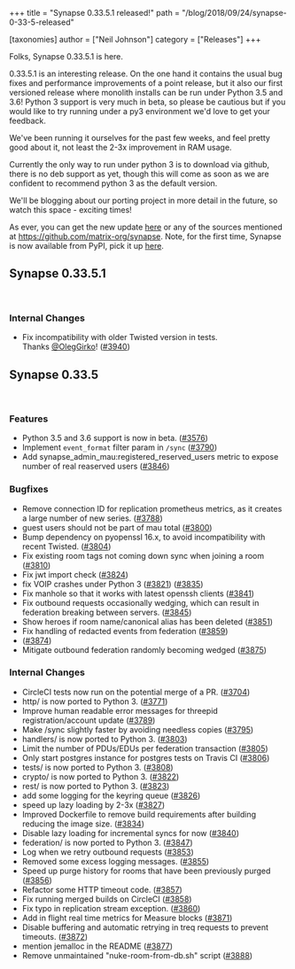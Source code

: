 +++
title = "Synapse 0.33.5.1 released!"
path = "/blog/2018/09/24/synapse-0-33-5-released"

[taxonomies]
author = ["Neil Johnson"]
category = ["Releases"]
+++

Folks, Synapse 0.33.5.1 is here.

0.33.5.1 is an interesting release. On the one hand it contains the usual bug fixes and performance improvements of a point release, but it also our first versioned release where monolith installs can be run under Python 3.5 and 3.6! Python 3 support is very much in beta, so please be cautious but if you would like to try running under a py3 environment we'd love to get your feedback.

We've been running it ourselves for the past few weeks, and feel pretty good about it, not least the 2-3x improvement in RAM usage.

Currently the only way to run under python 3 is to download via github, there is no deb support as yet, though this will come as soon as we are confident to recommend python 3 as the default version.

We'll be blogging about our porting project in more detail in the future, so watch this space - exciting times!

As ever, you can get the new update <a href="https://github.com/matrix-org/synapse/releases/tag/v0.33.5.1">here</a> or any of the sources mentioned at <a href="https://github.com/matrix-org/synapse">https://github.com/matrix-org/synapse</a>. Note, for the first time, Synapse is now available from PyPI, pick it up <a href="https://pypi.org/project/matrix-synapse/">here</a>.
<h3></h3>
<h2>Synapse 0.33.5.1</h2>
&nbsp;
<h3>Internal Changes</h3>
<ul>
 	<li>Fix incompatibility with older Twisted version in tests. Thanks <a class="user-mention" href="https://github.com/OlegGirko" data-hovercard-user-id="6013515" data-octo-click="hovercard-link-click" data-octo-dimensions="link_type:self" aria-describedby="hovercard-aria-description">@OlegGirko</a>! (<a href="https://github.com/matrix-org/synapse/issues/3940">#3940</a>)</li>
</ul>
<h2>Synapse 0.33.5</h2>
&nbsp;
<h3>Features</h3>
<ul>
 	<li>Python 3.5 and 3.6 support is now in beta. (<a href="https://github.com/matrix-org/synapse/issues/3576">#3576</a>)</li>
 	<li>Implement <code>event_format</code> filter param in <code>/sync</code> (<a href="https://github.com/matrix-org/synapse/issues/3790">#3790</a>)</li>
 	<li>Add synapse_admin_mau:registered_reserved_users metric to expose number of real reaserved users (<a href="https://github.com/matrix-org/synapse/issues/3846">#3846</a>)</li>
</ul>
<h3>Bugfixes</h3>
<ul>
 	<li>Remove connection ID for replication prometheus metrics, as it creates a large number of new series. (<a href="https://github.com/matrix-org/synapse/issues/3788">#3788</a>)</li>
 	<li>guest users should not be part of mau total (<a href="https://github.com/matrix-org/synapse/issues/3800">#3800</a>)</li>
 	<li>Bump dependency on pyopenssl 16.x, to avoid incompatibility with recent Twisted. (<a href="https://github.com/matrix-org/synapse/issues/3804">#3804</a>)</li>
 	<li>Fix existing room tags not coming down sync when joining a room (<a href="https://github.com/matrix-org/synapse/issues/3810">#3810</a>)</li>
 	<li>Fix jwt import check (<a href="https://github.com/matrix-org/synapse/issues/3824">#3824</a>)</li>
 	<li>fix VOIP crashes under Python 3 (<a class="issue-link js-issue-link" href="https://github.com/matrix-org/synapse/issues/3821" data-error-text="Failed to load issue title" data-id="358016305" data-permission-text="Issue title is private" data-url="https://github.com/matrix-org/synapse/issues/3821">#3821</a>) (<a href="https://github.com/matrix-org/synapse/issues/3835">#3835</a>)</li>
 	<li>Fix manhole so that it works with latest openssh clients (<a href="https://github.com/matrix-org/synapse/issues/3841">#3841</a>)</li>
 	<li>Fix outbound requests occasionally wedging, which can result in federation breaking between servers. (<a href="https://github.com/matrix-org/synapse/issues/3845">#3845</a>)</li>
 	<li>Show heroes if room name/canonical alias has been deleted (<a href="https://github.com/matrix-org/synapse/issues/3851">#3851</a>)</li>
 	<li>Fix handling of redacted events from federation (<a href="https://github.com/matrix-org/synapse/issues/3859">#3859</a>)</li>
 	<li>(<a href="https://github.com/matrix-org/synapse/issues/3874">#3874</a>)</li>
 	<li>Mitigate outbound federation randomly becoming wedged (<a href="https://github.com/matrix-org/synapse/issues/3875">#3875</a>)</li>
</ul>
<h3>Internal Changes</h3>
<ul>
 	<li>CircleCI tests now run on the potential merge of a PR. (<a href="https://github.com/matrix-org/synapse/issues/3704">#3704</a>)</li>
 	<li>http/ is now ported to Python 3. (<a href="https://github.com/matrix-org/synapse/issues/3771">#3771</a>)</li>
 	<li>Improve human readable error messages for threepid registration/account update (<a href="https://github.com/matrix-org/synapse/issues/3789">#3789</a>)</li>
 	<li>Make /sync slightly faster by avoiding needless copies (<a href="https://github.com/matrix-org/synapse/issues/3795">#3795</a>)</li>
 	<li>handlers/ is now ported to Python 3. (<a href="https://github.com/matrix-org/synapse/issues/3803">#3803</a>)</li>
 	<li>Limit the number of PDUs/EDUs per federation transaction (<a href="https://github.com/matrix-org/synapse/issues/3805">#3805</a>)</li>
 	<li>Only start postgres instance for postgres tests on Travis CI (<a href="https://github.com/matrix-org/synapse/issues/3806">#3806</a>)</li>
 	<li>tests/ is now ported to Python 3. (<a href="https://github.com/matrix-org/synapse/issues/3808">#3808</a>)</li>
 	<li>crypto/ is now ported to Python 3. (<a href="https://github.com/matrix-org/synapse/issues/3822">#3822</a>)</li>
 	<li>rest/ is now ported to Python 3. (<a href="https://github.com/matrix-org/synapse/issues/3823">#3823</a>)</li>
 	<li>add some logging for the keyring queue (<a href="https://github.com/matrix-org/synapse/issues/3826">#3826</a>)</li>
 	<li>speed up lazy loading by 2-3x (<a href="https://github.com/matrix-org/synapse/issues/3827">#3827</a>)</li>
 	<li>Improved Dockerfile to remove build requirements after building reducing the image size. (<a href="https://github.com/matrix-org/synapse/issues/3834">#3834</a>)</li>
 	<li>Disable lazy loading for incremental syncs for now (<a href="https://github.com/matrix-org/synapse/issues/3840">#3840</a>)</li>
 	<li>federation/ is now ported to Python 3. (<a href="https://github.com/matrix-org/synapse/issues/3847">#3847</a>)</li>
 	<li>Log when we retry outbound requests (<a href="https://github.com/matrix-org/synapse/issues/3853">#3853</a>)</li>
 	<li>Removed some excess logging messages. (<a href="https://github.com/matrix-org/synapse/issues/3855">#3855</a>)</li>
 	<li>Speed up purge history for rooms that have been previously purged (<a href="https://github.com/matrix-org/synapse/issues/3856">#3856</a>)</li>
 	<li>Refactor some HTTP timeout code. (<a href="https://github.com/matrix-org/synapse/issues/3857">#3857</a>)</li>
 	<li>Fix running merged builds on CircleCI (<a href="https://github.com/matrix-org/synapse/issues/3858">#3858</a>)</li>
 	<li>Fix typo in replication stream exception. (<a href="https://github.com/matrix-org/synapse/issues/3860">#3860</a>)</li>
 	<li>Add in flight real time metrics for Measure blocks (<a href="https://github.com/matrix-org/synapse/issues/3871">#3871</a>)</li>
 	<li>Disable buffering and automatic retrying in treq requests to prevent timeouts. (<a href="https://github.com/matrix-org/synapse/issues/3872">#3872</a>)</li>
 	<li>mention jemalloc in the README (<a href="https://github.com/matrix-org/synapse/issues/3877">#3877</a>)</li>
 	<li>Remove unmaintained "nuke-room-from-db.sh" script (<a href="https://github.com/matrix-org/synapse/issues/3888">#3888</a>)</li>
</ul>
